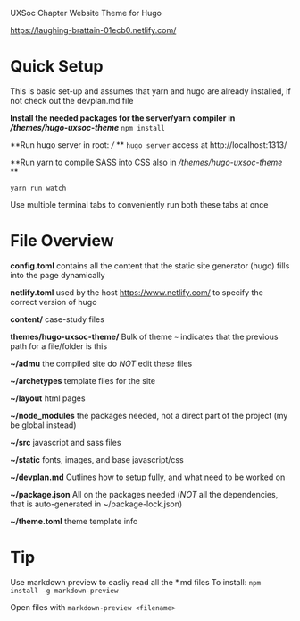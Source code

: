 UXSoc Chapter Website Theme for Hugo

https://laughing-brattain-01ecb0.netlify.com/

# Quick Setup

This is basic set-up and assumes that yarn and hugo are already installed, if not check out the devplan.md file

**Install the needed packages for the server/yarn compiler in _/themes/hugo-uxsoc-theme_**
`npm install`

**Run hugo server in root: */* **
`hugo server`
access at http://localhost:1313/ 

**Run yarn to compile SASS into CSS also in */themes/hugo-uxsoc-theme* **

`yarn run watch`

Use multiple terminal tabs to conveniently run both these tabs at once

# File Overview

**config.toml** contains all the content that the static site generator (hugo) fills into the page dynamically

**netlify.toml** used by the host https://www.netlify.com/ to specify the correct version of hugo

**content/** case-study files

**themes/hugo-uxsoc-theme/** Bulk of theme
`~` indicates that the previous path for a file/folder is this

**~/admu** the compiled site do *NOT* edit these files

**~/archetypes** template files for the site

**~/layout** html pages

**~/node_modules** the packages needed, not a direct part of the project (my be global instead)

**~/src** javascript and sass files

**~/static** fonts, images, and base javascript/css

**~/devplan.md** Outlines how to setup fully, and what need to be worked on

**~/package.json** All on the packages needed (*NOT* all the dependencies, that is auto-generated in ~/package-lock.json)

**~/theme.toml** theme template info

# Tip

Use markdown preview to easliy read all the *.md files
To install: `npm install -g markdown-preview`

Open files with `markdown-preview <filename>`


 
